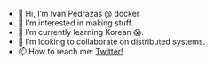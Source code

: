 - 👋 Hi, I’m Ivan Pedrazas @ docker
- 👀 I’m interested in making stuff.
- 🌱 I’m currently learning Korean 😱.
- 💞️ I’m looking to collaborate on distributed systems.
- 📫 How to reach me: [Twitter! ](https://twitter.com/ipedrazas)

<!---
ipedrazasdocker/ipedrazasdocker is a ✨ special ✨ repository because its `README.md` (this file) appears on your GitHub profile.
You can click the Preview link to take a look at your changes.
--->
